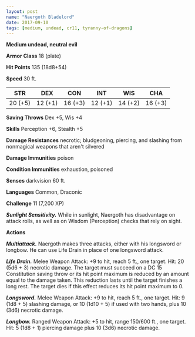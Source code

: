 ```yaml
---
layout: post
name: "Naergoth Bladelord"
date: 2017-09-10
tags: [medium, undead, cr11, tyranny-of-dragons]
---
```


**Medium undead, neutral evil**

**Armor Class** 18 (plate)

**Hit Points** 135 (18d8+54)

**Speed** 30 ft.

|   STR   |   DEX   |   CON   |   INT   |   WIS   |   CHA   |
|:-----:|:-----:|:-----:|:-----:|:-----:|:-----:|
| 20 (+5) | 12 (+1) | 16 (+3) | 12 (+1) | 14 (+2) | 16 (+3) |

**Saving Throws** Dex +5, Wis +4

**Skills** Perception +6, Stealth +5

**Damage Resistances** necrotic; bludgeoning, piercing, and slashing from nonmagical weapons that aren't silvered

**Damage Immunities** poison

**Condition Immunities** exhaustion, poisoned

**Senses** darkvision 60 ft.

**Languages** Common, Draconic

**Challenge** 11 (7,200 XP)

***Sunlight Sensitivity.*** While in sunlight, Naergoth has disadvantage on attack rolls, as well as on Wisdom (Perception) checks that rely on sight.

**Actions**

***Multiattack.*** Naergoth makes three attacks, either with his longsword or longbow. He can use Life Drain in place of one longsword attack.

***Life Drain.*** Melee Weapon Attack: +9 to hit, reach 5 ft., one target. Hit: 20 (5d6 + 3) necrotic damage. The target must succeed on a DC 15 Constitution saving throw or its hit point maximum is reduced by an amount equal to the damage taken. This reduction lasts until the target finishes a long rest. The target dies if this effect reduces its hit point maximum to 0.

***Longsword.*** Melee Weapon Attack: +9 to hit, reach 5 ft., one target. Hit: 9 (1d8 + 5) slashing damage, or 10 (1d10 + 5) if used with two hands, plus 10 (3d6) necrotic damage.

***Longbow.*** Ranged Weapon Attack: +5 to hit, range 150/600 ft., one target. Hit: 5 (1d8 + 1) piercing damage plus 10 (3d6) necrotic damage.


